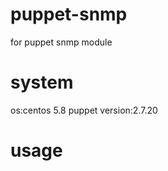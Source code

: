 puppet-snmp
===========

for puppet snmp module

system
=========
  os:centos 5.8
  puppet version:2.7.20

usage
=============
